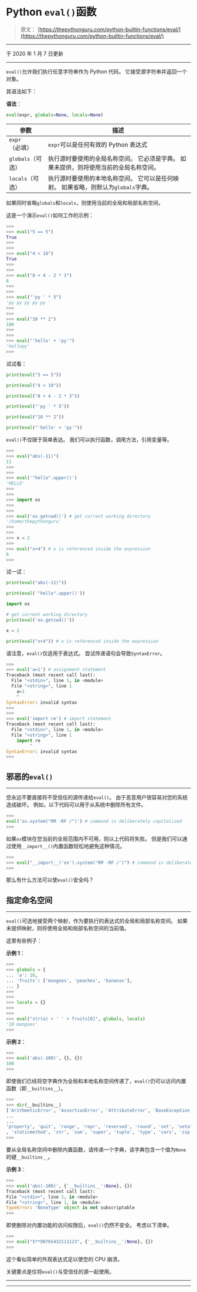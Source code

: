 # Python `eval()`函数

> 原文： [https://thepythonguru.com/python-builtin-functions/eval/](https://thepythonguru.com/python-builtin-functions/eval/)

* * *

于 2020 年 1 月 7 日更新

* * *

`eval()`允许我们执行任意字符串作为 Python 代码。 它接受源字符串并返回一个对象。

其语法如下：

**语法**：

```py
eval(expr, globals=None, locals=None)

```

| 参数 | 描述 |
| --- | --- |
| `expr`（必填） | `expr`可以是任何有效的 Python 表达式 |
| `globals`（可选） | 执行源时要使用的全局名称空间。 它必须是字典。 如果未提供，则将使用当前的全局名称空间。 |
| `locals`（可选） | 执行源时要使用的本地名称空间。 它可以是任何映射。 如果省略，则默认为`globals`字典。 |

如果同时省略`globals`和`locals`，则使用当前的全局和局部名称空间。

这是一个演示`eval()`如何工作的示例：

```py
>>> 
>>> eval("5 == 5")
True
>>> 
>>> 
>>> eval("4 < 10")
True
>>> 
>>> 
>>> eval("8 + 4 - 2 * 3")
6
>>> 
>>> 
>>> eval("'py ' * 5")
'py py py py py '
>>> 
>>>
>>> eval("10 ** 2")
100
>>> 
>>>
>>> eval("'hello' + 'py'")
'hellopy'
>>>

```

试试看：

```py
print(eval("5 == 5"))

print(eval("4 < 10"))

print(eval("8 + 4 - 2 * 3"))

print(eval("'py ' * 5"))

print(eval("10 ** 2"))

print(eval("'hello' + 'py'")) 
```

`eval()`不仅限于简单表达。 我们可以执行函数，调用方法，引用变量等。

```py
>>>
>>> eval("abs(-11)")
11
>>> 
>>> 
>>> eval('"hello".upper()')
'HELLO'
>>> 
>>> 
>>> import os
>>>
>>> 
>>> eval('os.getcwd()') # get current working directory
'/home/thepythonguru'
>>> 
>>>
>>> x = 2
>>> 
>>> eval("x+4") # x is referenced inside the expression
6
>>>

```

试一试：

```py
print(eval("abs(-11)"))

print(eval('"hello".upper()'))

import os

# get current working directory
print(eval('os.getcwd()')) 

x = 2

print(eval("x+4")) # x is referenced inside the expression 
```

请注意，`eval()`仅适用于表达式。 尝试传递语句会导致`SyntaxError`。

```py
>>> 
>>> eval('a=1') # assignment statement
Traceback (most recent call last):
  File "<stdin>", line 1, in <module>
  File "<string>", line 1
    a=1
    ^
SyntaxError: invalid syntax
>>> 
>>>
>>> eval('import re') # import statement
Traceback (most recent call last):
  File "<stdin>", line 1, in <module>
  File "<string>", line 1
    import re
         ^
SyntaxError: invalid syntax
>>>

```

## 邪恶的`eval()`

* * *

您永远不要直接将不受信任的源传递给`eval()`。 由于恶意用户很容易对您的系统造成破坏。 例如，以下代码可以用于从系统中删除所有文件。

```py
>>>
eval('os.system("RM -RF /")') # command is deliberately capitalized
>>>

```

如果`os`模块在您当前的全局范围内不可用，则以上代码将失败。 但是我们可以通过使用`__import__()`内置函数轻松地避免这种情况。

```py
>>>
>>> eval("__import__('os').system('RM -RF /')") # command is deliberately capitalized
>>>

```

那么有什么方法可以使`eval()`安全吗？

## 指定命名空间

* * *

`eval()`可选地接受两个映射，作为要执行的表达式的全局和局部名称空间。 如果未提供映射，则将使用全局和局部名称空间的当前值。

这里有些例子：

**示例 1**：

```py
>>> 
>>> globals = {
... 'a': 10,
... 'fruits': ['mangoes', 'peaches', 'bananas'],
... }
>>> 
>>>
>>> locals = {}
>>>
>>>
>>> eval("str(a) + ' ' + fruits[0]", globals, locals)
'10 mangoes'
>>>

```

**示例 2**：

```py
>>> 
>>> eval('abs(-100)', {}, {})
100
>>>

```

即使我们已经将空字典作为全局和本地名称空间传递了，`eval()`仍可以访问内置函数（即`__builtins__`）。

```py
>>>
>>> dir(__builtins__)
['ArithmeticError', 'AssertionError', 'AttributeError', 'BaseException', 'BlockingIOError', 'BrokenPipeError', 'BufferError', 'BytesWarning', 'ChildProcessError',
...
...
'property', 'quit', 'range', 'repr', 'reversed', 'round', 'set', 'setattr', 'slice', 'sorted'
, 'staticmethod', 'str', 'sum', 'super', 'tuple', 'type', 'vars', 'zip']
>>>

```

要从全局名称空间中删除内置函数，请传递一个字典，该字典包含一个值为`None`的键`__builtins__`。

**示例 3**：

```py
>>> 
>>> eval('abs(-100)', {'__builtins__':None}, {})
Traceback (most recent call last):
File "<stdin>", line 1, in <module>
File "<string>", line 1, in <module>
TypeError: 'NoneType' object is not subscriptable
>>>

```

即使删除对内置功能的访问权限后，`eval()`仍然不安全。 考虑以下清单。

```py
>>>
>>> eval("5**98765432111123", {'__builtins__':None}, {})
>>>

```

这个看似简单的外观表达式足以使您的 CPU 崩溃。

关键要点是仅将`eval()`与受信任的源一起使用。

* * *

* * *